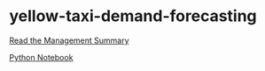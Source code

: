 # yellow-taxi-demand-forecasting

[Read the Management Summary](management_summary.md)


[Python Notebook](Python_notebook.ipynb)
